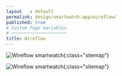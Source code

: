 ```yaml
---
layout   : default
permalink: design/smartwatch-app/wireflow/
published: true
# Custom Page Variables
# ─────────────────────
title: Wireflow
---
```


![Wireflow smartwatch](/1718-nmd3-project-decramer-denhaeze/images/wireflow/wireflow_smartwatch.jpg){:class="sitemap"}

![Wireflow smartwatch](/1718-nmd3-project-decramer-denhaeze/images/wireflow/wireflow_smartwatch2.jpg){:class="sitemap"}